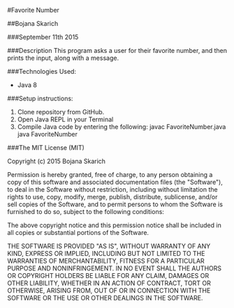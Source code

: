 #Favorite Number

##Bojana Skarich

###September 11th 2015

###Description
This program asks a user for their favorite number, and then prints the input, along with a message.


###Technologies Used:

* Java 8


###Setup instructions:

1. Clone repository from GitHub.
2. Open Java REPL in your Terminal
3. Compile Java code by entering the following:
javac FavoriteNumber.java
java FavoriteNumber


       
###The MIT License (MIT)

Copyright (c) 2015 Bojana Skarich

Permission is hereby granted, free of charge, to any person obtaining a copy of this software and associated documentation files (the "Software"), to deal in the Software without restriction, including without limitation the rights to use, copy, modify, merge, publish, distribute, sublicense, and/or sell copies of the Software, and to permit persons to whom the Software is furnished to do so, subject to the following conditions:

The above copyright notice and this permission notice shall be included in all copies or substantial portions of the Software.

THE SOFTWARE IS PROVIDED "AS IS", WITHOUT WARRANTY OF ANY KIND, EXPRESS OR IMPLIED, INCLUDING BUT NOT LIMITED TO THE WARRANTIES OF MERCHANTABILITY, FITNESS FOR A PARTICULAR PURPOSE AND NONINFRINGEMENT. IN NO EVENT SHALL THE AUTHORS OR COPYRIGHT HOLDERS BE LIABLE FOR ANY CLAIM, DAMAGES OR OTHER LIABILITY, WHETHER IN AN ACTION OF CONTRACT, TORT OR OTHERWISE, ARISING FROM, OUT OF OR IN CONNECTION WITH THE SOFTWARE OR THE USE OR OTHER DEALINGS IN THE SOFTWARE.